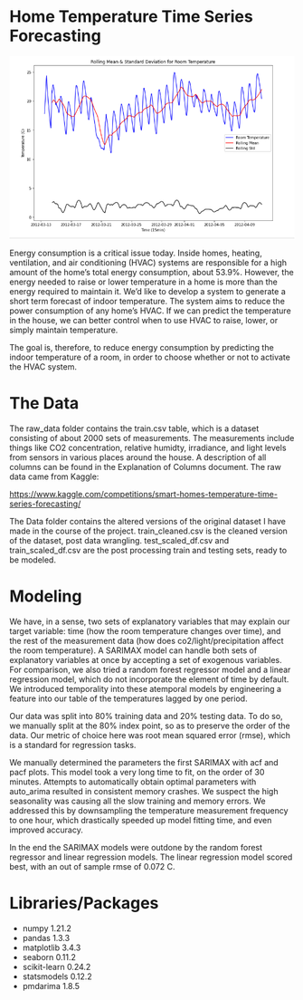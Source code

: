 # Home Temperature Time Series Forecasting

![Room Temperature](Images/roomtemp.png)

Energy consumption is a critical issue today. Inside homes, heating, ventilation, and air conditioning (HVAC) systems are responsible for a high amount of the home’s total energy consumption, about 53.9%. However, the energy needed to raise or lower temperature in a home is more than the energy required to maintain it. We’d like to develop a system to generate a short term forecast of indoor temperature. The system aims to reduce the power consumption of any home’s HVAC. If we can predict the temperature in the house, we can better control when to use HVAC to raise, lower, or simply maintain temperature.

The goal is, therefore, to reduce energy consumption by predicting the indoor temperature of a
room, in order to choose whether or not to activate the HVAC system.

# The Data

The raw_data folder contains the train.csv table, which is a dataset consisting of about 2000 sets of measurements. The measurements include things like CO2 concentration, relative humidty, irradiance, and light levels from sensors in various places around the house. A description of all columns can be found in the Explanation of Columns document. The raw data came from Kaggle: 

https://www.kaggle.com/competitions/smart-homes-temperature-time-series-forecasting/

The Data folder contains the altered versions of the original dataset I have made in the course of the project. train_cleaned.csv is the cleaned version of the dataset, post data wrangling. test_scaled_df.csv and train_scaled_df.csv are the post processing train and testing sets, ready to be modeled. 

# Modeling

We have, in a sense, two sets of explanatory variables that may explain our target variable: time (how the room temperature changes over time), and the rest of the measurement data (how does co2/light/precipitation affect the room temperature). A SARIMAX model can handle both sets of explanatory variables at once by accepting a set of exogenous variables. For comparison, we also tried a random forest regressor model and a linear regression model, which do not incorporate the element of time by default. We introduced temporality into these atemporal models by engineering a feature into our table of the temperatures lagged by one period. 

Our data was split into 80% training data and 20% testing data. To do so, we manually split at the 80% index point, so as to preserve the order of the data. Our metric of choice here was root mean squared error (rmse), which is a standard for regression tasks.

We manually determined the parameters the first SARIMAX with acf and pacf plots. This model took a very long time to fit, on the order of 30 minutes. Attempts to automatically obtain optimal parameters with auto_arima resulted in consistent memory crashes. We suspect the high seasonality was causing all the slow training and memory errors. We addressed this by downsampling the temperature measurement frequency to one hour, which drastically speeded up model fitting time, and even improved accuracy.

In the end the SARIMAX models were outdone by the random forest regressor and linear regression models. The linear regression model scored best, with an out of sample rmse of 0.072 C.

# Libraries/Packages

- numpy 1.21.2
- pandas 1.3.3
- matplotlib 3.4.3
- seaborn 0.11.2
- scikit-learn 0.24.2
- statsmodels 0.12.2
- pmdarima 1.8.5
